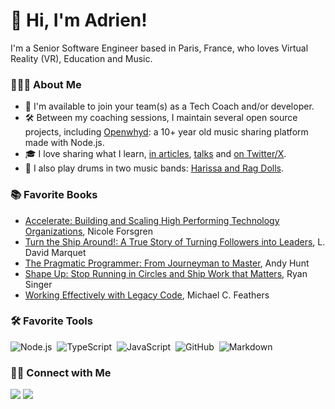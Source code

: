 # 👋 Hi, I'm Adrien!

I'm a Senior Software Engineer based in Paris, France, who loves Virtual Reality (VR), Education and Music.

### 👨🏻‍💻 About Me

- 🤝 I'm available to join your team(s) as a Tech Coach and/or developer.
- 🛠️ Between my coaching sessions, I maintain several open source projects, including [Openwhyd](https://openwhyd.org): a 10+ year old music sharing platform made with Node.js.
- 🎓 I love sharing what I learn, [in articles](https://adrienjoly.com/posts), [talks](https://adrienjoly.com/talks) and [on Twitter/X](https://twitter.com/adrienjoly).
- 🥁 I also play drums in two music bands: [Harissa and Rag Dolls](https://adrienjoly.com/music).

### 📚 Favorite Books

- [Accelerate: Building and Scaling High Performing Technology Organizations](https://www.goodreads.com/en/book/show/35747076), Nicole Forsgren
- [Turn the Ship Around!: A True Story of Turning Followers into Leaders](https://www.goodreads.com/book/show/16158601-turn-the-ship-around), L. David Marquet
- [The Pragmatic Programmer: From Journeyman to Master](https://www.goodreads.com/book/show/4099.The_Pragmatic_Programmer), Andy Hunt
- [Shape Up: Stop Running in Circles and Ship Work that Matters](https://www.goodreads.com/book/show/50776459-shape-up), Ryan Singer
- [Working Effectively with Legacy Code](https://www.goodreads.com/book/show/44919.Working_Effectively_with_Legacy_Code), Michael C. Feathers

### 🛠 Favorite Tools

![Node.js](https://img.shields.io/badge/-Node.js-05122A?style=flat&logo=node.js)&nbsp;
![TypeScript](https://img.shields.io/badge/-TypeScript-05122A?style=flat&logo=typescript)&nbsp;
![JavaScript](https://img.shields.io/badge/-JavaScript-05122A?style=flat&logo=javascript)&nbsp;
![GitHub](https://img.shields.io/badge/-GitHub-05122A?style=flat&logo=github)&nbsp;
![Markdown](https://img.shields.io/badge/-Markdown-05122A?style=flat&logo=markdown)

### 🤝🏻 Connect with Me

<p>
  <a href="https://github.com/adrienjoly"><img src="https://img.shields.io/badge/-adrienjoly-100000?style=flat&logo=github&logoColor=white"/></a>
  <a href="https://linkedin.com/in/adrienjoly"><img src="https://img.shields.io/badge/-adrienjoly-0077B5?style=flat&logo=linkedin&logoColor=white"/></a>
</p>
